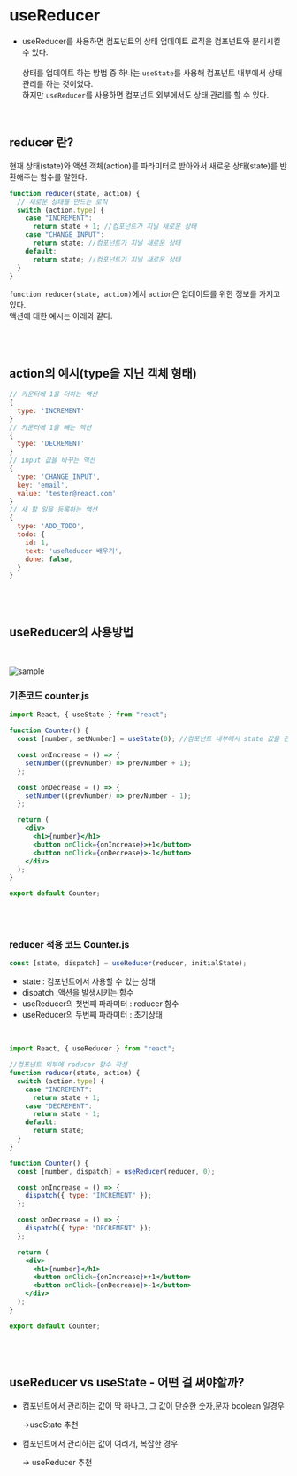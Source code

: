 # useReducer

- useReducer를 사용하면 컴포넌트의 상태 업데이트 로직을 컴포넌트와 분리시킬 수 있다.
  <br>
  <br>
  상태를 업데이트 하는 방법 중 하나는 `useState`를 사용해 컴포넌트 내부에서 상태 관리를 하는 것이었다. <br>
  하지만 `useReducer`를 사용하면 컴포넌트 외부에서도 상태 관리를 할 수 있다.

<br>

## reducer 란?

현재 상태(state)와 액션 객체(action)를 파라미터로 받아와서 새로운 상태(state)를 반환해주는 함수를 말한다.

```jsx
function reducer(state, action) {
  // 새로운 상태를 만드는 로직
  switch (action.type) {
    case "INCREMENT":
      return state + 1; //컴포넌트가 지닐 새로운 상태
    case "CHANGE_INPUT":
      return state; //컴포넌트가 지닐 새로운 상태
    default:
      return state; //컴포넌트가 지닐 새로운 상태
  }
}
```

`function reducer(state, action)`에서 `action`은 업데이트를 위한 정보를 가지고 있다. <br>
액션에 대한 예시는 아래와 같다.

<br>
<br>

## action의 예시(type을 지닌 객체 형태)

```jsx
// 카운터에 1을 더하는 액션
{
  type: 'INCREMENT'
}
// 카운터에 1을 빼는 액션
{
  type: 'DECREMENT'
}
// input 값을 바꾸는 액션
{
  type: 'CHANGE_INPUT',
  key: 'email',
  value: 'tester@react.com'
}
// 새 할 일을 등록하는 액션
{
  type: 'ADD_TODO',
  todo: {
    id: 1,
    text: 'useReducer 배우기',
    done: false,
  }
}
```

<br>
<br>

## useReducer의 사용방법

<br>

![sample](https://user-images.githubusercontent.com/37354708/113119714-b7df4f80-924b-11eb-9fca-c31359727ef7.png)

### 기존코드 counter.js

```jsx
import React, { useState } from "react";

function Counter() {
  const [number, setNumber] = useState(0); //컴포넌트 내부에서 state 값을 관리

  const onIncrease = () => {
    setNumber((prevNumber) => prevNumber + 1);
  };

  const onDecrease = () => {
    setNumber((prevNumber) => prevNumber - 1);
  };

  return (
    <div>
      <h1>{number}</h1>
      <button onClick={onIncrease}>+1</button>
      <button onClick={onDecrease}>-1</button>
    </div>
  );
}

export default Counter;
```

<br>
<br>

### reducer 적용 코드 Counter.js

```jsx
const [state, dispatch] = useReducer(reducer, initialState);
```

- state : 컴포넌트에서 사용할 수 있는 상태
- dispatch :액션을 발생시키는 함수
- useReducer의 첫번째 파라미터 : reducer 함수
- useReducer의 두번째 파라미터 : 초기상태

<br>

```jsx
import React, { useReducer } from "react";

//컴포넌트 외부에 reducer 함수 작성
function reducer(state, action) {
  switch (action.type) {
    case "INCREMENT":
      return state + 1;
    case "DECREMENT":
      return state - 1;
    default:
      return state;
  }
}

function Counter() {
  const [number, dispatch] = useReducer(reducer, 0);

  const onIncrease = () => {
    dispatch({ type: "INCREMENT" });
  };

  const onDecrease = () => {
    dispatch({ type: "DECREMENT" });
  };

  return (
    <div>
      <h1>{number}</h1>
      <button onClick={onIncrease}>+1</button>
      <button onClick={onDecrease}>-1</button>
    </div>
  );
}

export default Counter;
```

<br>
<br>

## useReducer vs useState - 어떤 걸 써야할까?

- 컴포넌트에서 관리하는 값이 딱 하나고, 그 값이 단순한 숫자,문자 boolean 일경우

  →useState 추천

- 컴포넌트에서 관리하는 값이 여러개, 복잡한 경우

  → useReducer 추천

<br>
<br>
